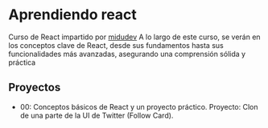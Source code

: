 # Aprendiendo react
Curso de React impartido por [midudev](https://www.youtube.com/@midulive) 
A lo largo de este curso, se verán en los conceptos clave de React, desde sus fundamentos hasta sus funcionalidades más avanzadas, asegurando una comprensión sólida y práctica

## Proyectos
- 00: Conceptos básicos de React y un proyecto práctico.  Proyecto: Clon de una parte de la UI de Twitter (Follow Card).


